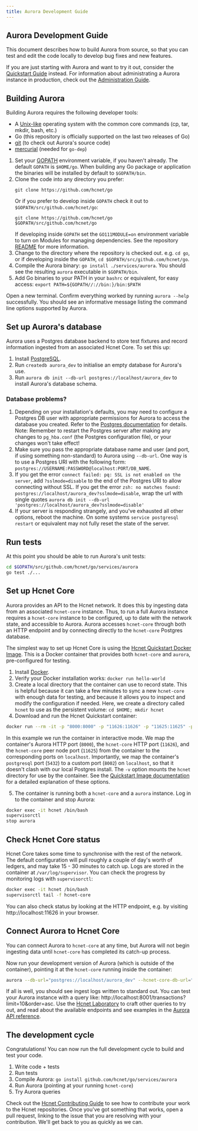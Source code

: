```yaml
---
title: Aurora Development Guide
---
```

## Aurora Development Guide

This document describes how to build Aurora from source, so that you can test and edit the code locally to develop bug fixes and new features.

If you are just starting with Aurora and want to try it out, consider the [Quickstart Guide](quickstart.md) instead. For information about administrating a Aurora instance in production, check out the [Administration Guide](admin.md).

## Building Aurora
Building Aurora requires the following developer tools:

- A [Unix-like](https://en.wikipedia.org/wiki/Unix-like) operating system with the common core commands (cp, tar, mkdir, bash, etc.)
- Go (this repository is officially supported on the last two releases of Go)
- [git](https://git-scm.com/) (to check out Aurora's source code)
- [mercurial](https://www.mercurial-scm.org/) (needed for `go-dep`)

1. Set your [GOPATH](https://github.com/golang/go/wiki/GOPATH) environment variable, if you haven't already. The default `GOPATH` is `$HOME/go`. When building any Go package or application the binaries will be installed by default to `$GOPATH/bin`.
2. Clone the code into any directory you prefer:
   ```
   git clone https://github.com/hcnet/go
   ```
   Or if you prefer to develop inside `GOPATH` check it out to `$GOPATH/src/github.com/hcnet/go`:
   ```
   git clone https://github.com/hcnet/go $GOPATH/src/github.com/hcnet/go
   ```
   If developing inside `GOPATH` set the `GO111MODULE=on` environment variable to turn on Modules for managing dependencies. See the repository [README](../../../../README.md#dependencies) for more information.
3. Change to the directory where the repository is checked out. e.g. `cd go`, or if developing inside the `GOPATH`, `cd $GOPATH/src/github.com/hcnet/go`.
4. Compile the Aurora binary: `go install ./services/aurora`. You should see the resulting `aurora` executable in `$GOPATH/bin`.
5. Add Go binaries to your PATH in your `bashrc` or equivalent, for easy access: `export PATH=${GOPATH//://bin:}/bin:$PATH`

Open a new terminal. Confirm everything worked by running `aurora --help` successfully. You should see an informative message listing the command line options supported by Aurora.

## Set up Aurora's database
Aurora uses a Postgres database backend to store test fixtures and record information ingested from an associated Hcnet Core. To set this up:
1. Install [PostgreSQL](https://www.postgresql.org/).
2. Run `createdb aurora_dev` to initialise an empty database for Aurora's use.
3. Run `aurora db init --db-url postgres://localhost/aurora_dev` to install Aurora's database schema.

### Database problems?
1. Depending on your installation's defaults, you may need to configure a Postgres DB user with appropriate permissions for Aurora to access the database you created. Refer to the [Postgres documentation](https://www.postgresql.org/docs/current/sql-createuser.html) for details. Note: Remember to restart the Postgres server after making any changes to `pg_hba.conf` (the Postgres configuration file), or your changes won't take effect!
2. Make sure you pass the appropriate database name and user (and port, if using something non-standard) to Aurora using `--db-url`. One way is to use a Postgres URI with the following form: `postgres://USERNAME:PASSWORD@localhost:PORT/DB_NAME`.
3. If you get the error `connect failed: pq: SSL is not enabled on the server`, add `?sslmode=disable` to the end of the Postgres URI to allow connecting without SSL. 
If you get the error `zsh: no matches found: postgres://localhost/aurora_dev?sslmode=disable`, wrap the url with single quotes `aurora db init --db-url 'postgres://localhost/aurora_dev?sslmode=disable'`
4. If your server is responding strangely, and you've exhausted all other options, reboot the machine. On some systems `service postgresql restart` or equivalent may not fully reset the state of the server.

## Run tests
At this point you should be able to run Aurora's unit tests:
```bash
cd $GOPATH/src/github.com/hcnet/go/services/aurora
go test ./...
```

## Set up Hcnet Core
Aurora provides an API to the Hcnet network. It does this by ingesting data from an associated `hcnet-core` instance. Thus, to run a full Aurora instance requires a `hcnet-core` instance to be configured, up to date with the network state, and accessible to Aurora. Aurora accesses `hcnet-core` through both an HTTP endpoint and by connecting directly to the `hcnet-core` Postgres database.

The simplest way to set up Hcnet Core is using the [Hcnet Quickstart Docker Image](https://github.com/hcnet/docker-hcnet-core-aurora). This is a Docker container that provides both `hcnet-core` and `aurora`, pre-configured for testing.

1. Install [Docker](https://www.docker.com/get-started).
2. Verify your Docker installation works: `docker run hello-world`
3. Create a local directory that the container can use to record state. This is helpful because it can take a few minutes to sync a new `hcnet-core` with enough data for testing, and because it allows you to inspect and modify the configuration if needed. Here, we create a directory called `hcnet` to use as the persistent volume: `cd $HOME; mkdir hcnet`
4. Download and run the Hcnet Quickstart container:

```bash
docker run --rm -it -p "8000:8000" -p "11626:11626" -p "11625:11625" -p"8002:5432" -v $HOME/hcnet:/opt/hcnet --name hcnet hcnet/quickstart --testnet
```

In this example we run the container in interactive mode. We map the container's Aurora HTTP port (`8000`), the `hcnet-core` HTTP port (`11626`), and the `hcnet-core` peer node port (`11625`) from the container to the corresponding ports on `localhost`. Importantly, we map the container's `postgresql` port (`5432`) to a custom port (`8002`) on `localhost`, so that it doesn't clash with our local Postgres install.
The `-v` option mounts the `hcnet` directory for use by the container. See the [Quickstart Image documentation](https://github.com/hcnet/docker-hcnet-core-aurora) for a detailed explanation of these options.

5. The container is running both a `hcnet-core` and a `aurora` instance. Log in to the container and stop Aurora:
```bash
docker exec -it hcnet /bin/bash
supervisorctl
stop aurora
```

## Check Hcnet Core status
Hcnet Core takes some time to synchronise with the rest of the network. The default configuration will pull roughly a couple of day's worth of ledgers, and may take 15 - 30 minutes to catch up. Logs are stored in the container at `/var/log/supervisor`. You can check the progress by monitoring logs with `supervisorctl`:
```bash
docker exec -it hcnet /bin/bash
supervisorctl tail -f hcnet-core
```

You can also check status by looking at the HTTP endpoint, e.g. by visiting http://localhost:11626 in your browser.

## Connect Aurora to Hcnet Core
You can connect Aurora to `hcnet-core` at any time, but Aurora will not begin ingesting data until `hcnet-core` has completed its catch-up process.

Now run your development version of Aurora (which is outside of the container), pointing it at the `hcnet-core` running inside the container:

```bash
aurora --db-url="postgres://localhost/aurora_dev" --hcnet-core-db-url="postgres://hcnet:postgres@localhost:8002/core" --hcnet-core-url="http://localhost:11626" --port 8001 --network-passphrase "Test SDF Network ; September 2015" --ingest
```

If all is well, you should see ingest logs written to standard out. You can test your Aurora instance with a query like: http://localhost:8001/transactions?limit=10&order=asc. Use the [Hcnet Laboratory](https://www.hcnet.org/laboratory/) to craft other queries to try out,
and read about the available endpoints and see examples in the [Aurora API reference](https://www.hcnet.org/developers/aurora/reference/).

## The development cycle
Congratulations! You can now run the full development cycle to build and test your code.
1. Write code + tests
2. Run tests
3. Compile Aurora: `go install github.com/hcnet/go/services/aurora`
4. Run Aurora (pointing at your running `hcnet-core`)
5. Try Aurora queries

Check out the [Hcnet Contributing Guide](https://github.com/hcnet/docs/blob/master/CONTRIBUTING.md) to see how to contribute your work to the Hcnet repositories. Once you've got something that works, open a pull request, linking to the issue that you are resolving with your contribution. We'll get back to you as quickly as we can.
